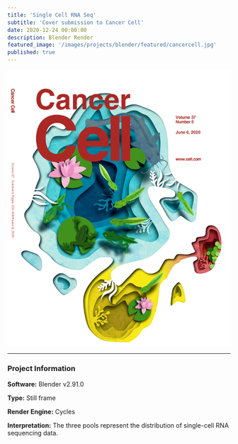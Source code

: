 ```yaml
---
title: 'Single Cell RNA Seq'
subtitle: 'Cover submission to Cancer Cell'
date: 2020-12-24 00:00:00
description: Blender Render
featured_image: '/images/projects/blender/featured/cancercell.jpg'
published: true
---
```


![](/images/projects/blender/full_size/cancercell.png)

---

### Project Information

**Software:** Blender v2.91.0

**Type:** Still frame

**Render Engine:** Cycles

**Interpretation:** The three pools represent the distribution of single-cell RNA sequencing data.
